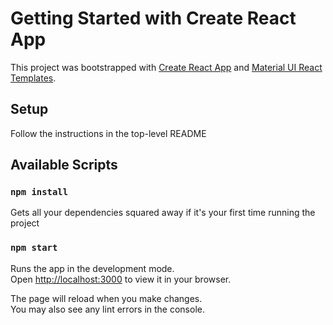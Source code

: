 # Getting Started with Create React App

This project was bootstrapped with [Create React App](https://github.com/facebook/create-react-app) and [Material UI React Templates](https://github.com/mui/material-ui/tree/v5.14.17/docs/data/material/getting-started/templates).

## Setup

Follow the instructions in the top-level README

## Available Scripts

### `npm install`
Gets all your dependencies squared away if it's your first time running the project

### `npm start`

Runs the app in the development mode.\
Open [http://localhost:3000](http://localhost:3000) to view it in your browser.

The page will reload when you make changes.\
You may also see any lint errors in the console.